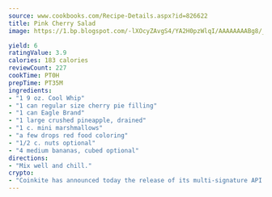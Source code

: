 ```yaml
---
source: www.cookbooks.com/Recipe-Details.aspx?id=826622
title: Pink Cherry Salad
image: https://1.bp.blogspot.com/-lXOcyZAvgS4/YA2H0pzWlqI/AAAAAAAABg8/_HX4JI-WmFM0Tz684w_qYjP9vBzksmFNgCLcBGAsYHQ/s219/20.png

yield: 6
ratingValue: 3.9
calories: 183 calories
reviewCount: 227
cookTime: PT0H
prepTime: PT35M
ingredients:
- "1 9 oz. Cool Whip"
- "1 can regular size cherry pie filling"
- "1 can Eagle Brand"
- "1 large crushed pineapple, drained"
- "1 c. mini marshmallows"
- "a few drops red food coloring"
- "1/2 c. nuts optional"
- "4 medium bananas, cubed optional"
directions:
- "Mix well and chill."
crypto:
- "Coinkite has announced today the release of its multi-signature API and Co-sign Pages, giving users the first Bitcoin platform of its kind to support M-of-15 signatures."
---
```

